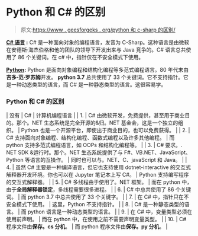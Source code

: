 # Python 和 C# 的区别

> 原文:[https://www . geesforgeks . org/python 和 c-sharp 的区别/](https://www.geeksforgeeks.org/difference-between-python-and-c-sharp/)

**[C# 语言](https://www.geeksforgeeks.org/csharp-programming-language/) :**
C# 是一种面向对象的编程语言，发音为 C-Sharp。这种语言是由微软在安德斯·海杰伯格和他的团队的领导下开发出来与 Java 竞争的。C# 语言总共使用了 86 个关键词。在 c# 中，指针仅在不安全模式下使用。

**[Python](https://www.geeksforgeeks.org/python-programming-language/):**
Python 是面向对象编程和结构化编程等多范式编程语言。80 年代末由**吉多·范·罗苏姆**开发。 **python 3.7** 总共使用了 33 个关键词。它不支持指针。它是一种动态类型的语言，而 C# 是一种静态类型的语言。这很容易学。

### Python 和 C# 的区别

| 没有 | C# | 计算机编程语言 |
| 1. | C# 由微软开发，免费提供，甚至用于商业目的。那个。NET 生态系统是完全开源的&归。NET 基金会，这是一个独立的组织。 | Python 也是一个开源平台，即使出于商业目的，也可以免费获得。 |
| 2. | C# 支持面向对象编程、结构化编程、函数式编程以及许多其他编程。 | 而 python 支持多范式编程语言，如 OOPs 和结构化编程等。 |
| 3. | C# 要求。. NET SDK &运行时。那个。NET 生态系统提供了与 F#、VB.NET、JavaScript、Python 等语言的互操作。 | 同时也可以与。NET、C、javaScript 和 Java。 |
| 4. | 虽然 C# 主要是一种编译语言，但它也支持使用 dotnet-interactive 的交互式解释器开发环境。你也可以在 Jupyter 笔记本上写 C#。 | Python 支持编写程序的交互式解释器。 |
| 5. | C# 多线程由于使用了。NET 框架。 | 而在 python 中，由于**全局解释器锁定**，多线程需要很多进程。 |
| 6. | C# 中总共使用了 86 个关键词。 | 而 python 3.7 中总共使用了 33 个关键字。 |
| 7. | 在 C# 中，指针只在不安全模式下使用。 | 这里，Python 不支持指针。 |
| 8. | C# 是一种静态类型的语言。 | 而 python 语言是一种动态类型的语言。 |
| 9. | 在 C# 中，变量类型必须在使用前声明。 | 而在 python 中，在使用之前不需要声明变量类型。 |
| 10. | C# 程序文件由**保存。cs 分机**。 | 而 python 程序文件由**保存。py 分机**。 |